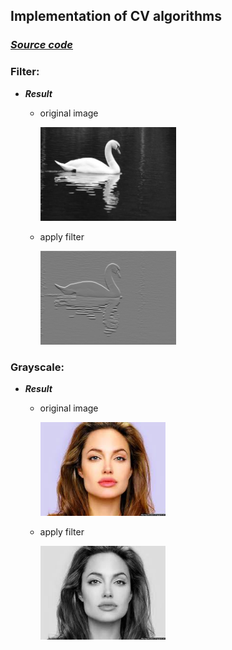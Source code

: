 ## Implementation of CV algorithms



### ***[Source code]()***

### **Filter:**
* ***Result***

  * original image
  
    <img src="/PRHW/swan.png" height="150">
    
  * apply filter
  
    <img src="/PRHW/swanFiltered.png" height="150">
  
### **Grayscale:**
* ***Result***

  * original image
  
    <img src="/PRHW/face.jpg" height="150">
    
  * apply filter
  
    <img src="/PRHW/faceGray.png" height="150">

